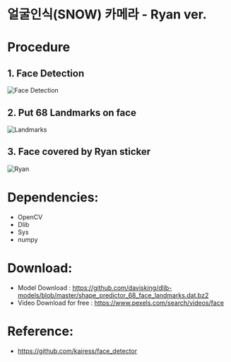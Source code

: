 # 얼굴인식(SNOW) 카메라 - Ryan ver.

# Procedure
## 1. Face Detection
![Face Detection](https://user-images.githubusercontent.com/18099627/104862674-10a28a00-5977-11eb-91ab-26a51ebb12a9.gif)

## 2. Put 68 Landmarks on face
![Landmarks](https://user-images.githubusercontent.com/18099627/104862715-34fe6680-5977-11eb-8f97-c4487770ff6a.gif)

## 3. Face covered by Ryan sticker
![Ryan](https://user-images.githubusercontent.com/18099627/104862734-46e00980-5977-11eb-9ead-a43f97185e57.gif)

# Dependencies:
- OpenCV
- Dlib
- Sys
- numpy

# Download:
- Model Download : https://github.com/davisking/dlib-models/blob/master/shape_predictor_68_face_landmarks.dat.bz2
- Video Download for free : https://www.pexels.com/search/videos/face

# Reference:
- https://github.com/kairess/face_detector
